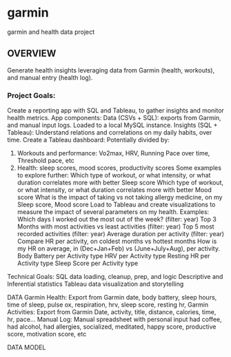 # garmin
garmin and health data project

## OVERVIEW
Generate health insights leveraging data from Garmin (health, workouts), and manual entry (health log).

### Project Goals:
Create a reporting app with SQL and Tableau, to gather insights and monitor health metrics. App components:
Data (CSVs + SQL): exports from Garmin, and manual input logs. Loaded to a local MySQL instance.
Insights (SQL + Tableau): Understand relations and correlations on my daily habits, over time. Create a Tableau dashboard: 
Potentially divided by:
1) Workouts and performance: Vo2max, HRV, Running Pace over time, Threshold pace, etc
2) Health: sleep scores, mood scores, productivity scores
Some examples to explore further:
Which type of workout, or what intensity, or what duration correlates more with better Sleep score
Which type of workout, or what intensity, or what duration correlates more with better Mood score
What is the impact of taking vs not taking allergy medicine, on my Sleep score, Mood score
Load to Tableau and create visualizations to measure the impact of several parameters on my health. Examples:
Which days I worked out the most out of the week? (filter: year)
Top 3 Months with most activities vs least activities (filter: year)
Top 5 most recorded activities (filter: year)
Average duration per activity (filter: year) 
Compare HR per activity, on coldest months vs hottest months
How is my HR on average, in (Dec+Jan+Feb) vs (June+July+Aug), per activity.
Body Battery per Activity type
HRV per Activity type
Resting HR per Activity type
Sleep Score per Activity type


Technical Goals:
SQL data loading, cleanup, prep, and logic
Descriptive and Inferential statistics
Tableau data visualization and storytelling 

DATA
Garmin Health:
Export from Garmin
date, body battery, sleep hours, time of sleep, pulse ox, respiration, hrv, sleep score, resting hr, 
Garmin Activities:
Export from Garmin
Date, activity, title, distance, calories, time, hr, pace...
Manual Log:
Manual spreadsheet with personal input
had coffee, had alcohol, had allergies, socialized, meditated, happy score, productive score, motivation score, etc


DATA MODEL
